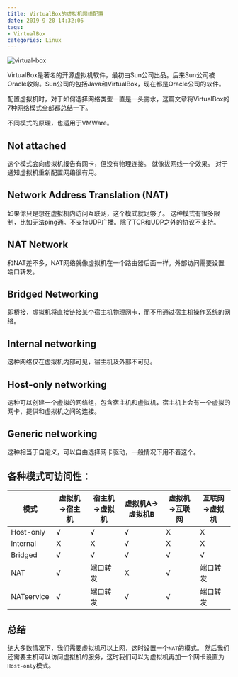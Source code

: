 ```yaml
---
title: VirtualBox的虚拟机网络配置
date: 2019-9-20 14:32:06
tags:
- VirtualBox
categories: Linux
---
```


![virtual-box](https://www.virtualbox.org/graphics/vbox_logo2_gradient.png)

VirtualBox是著名的开源虚拟机软件，最初由Sun公司出品。后来Sun公司被Oracle收购。Sun公司的包括Java和VirtualBox，现在都是Oracle公司的软件。

配置虚拟机时，对于如何选择网络类型一直是一头雾水，这篇文章将VirtualBox的7种网络模式全部都总结一下。

不同模式的原理，也适用于VMWare。

<!--more-->

## Not attached

这个模式会向虚拟机报告有网卡，但没有物理连接。
就像拔网线一个效果。
对于通知虚拟机重新配置网络很有用。

## Network Address Translation (NAT)

如果你只是想在虚拟机内访问互联网，这个模式就足够了。
这种模式有很多限制，比如无法ping通。不支持UDP广播。除了TCP和UDP之外的协议不支持。

## NAT Network

和NAT差不多，NAT网络就像虚拟机在一个路由器后面一样。外部访问需要设置端口转发。

## Bridged Networking

即桥接，虚拟机将直接链接某个宿主机物理网卡，而不用通过宿主机操作系统的网络。

## Internal networking

这种网络仅在虚拟机内部可见，宿主机及外部不可见。

## Host-only networking

这种可以创建一个虚拟的网络组，包含宿主机和虚拟机，宿主机上会有一个虚拟的网卡，提供和虚拟机之间的连接。

## Generic networking

这种相当于自定义，可以自由选择网卡驱动，一般情况下用不着这个。

## 各种模式可访问性：

| 模式 | 虚拟机→宿主机 | 宿主机→虚拟机 | 虚拟机A→虚拟机B | 虚拟机→互联网 | 互联网→虚拟机 |
| ------ | ------------ | ------------ | -------------- | ------------ | ------------ |
| Host-only | √ | √ | √ | X | X |
| Internal | X | X | √ | X | X |
| Bridged | √ | √ | √ | √ | √ |
| NAT | √ | 端口转发 | X | √ | 端口转发 |
| NATservice | √ | 端口转发 | √ | √ | 端口转发 |

## 总结

绝大多数情况下，我们需要虚拟机可以上网，这时设置一个`NAT`的模式。
然后我们还需要主机可以访问虚拟机的服务，这时我们可以为虚拟机再加一个网卡设置为`Host-only`模式。